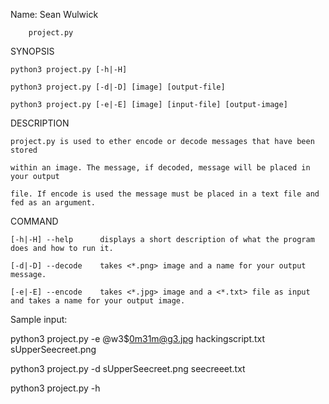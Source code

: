 Name: Sean Wulwick

		project.py

SYNOPSIS

	python3 project.py [-h|-H]

	python3 project.py [-d|-D] [image] [output-file]

	python3 project.py [-e|-E] [image] [input-file] [output-image]


DESCRIPTION

	project.py is used to ether encode or decode messages that have been stored

	within an image. The message, if decoded, message will be placed in your output

	file. If encode is used the message must be placed in a text file and fed as an argument.


COMMAND

	[-h|-H] --help		displays a short description of what the program does and how to run it.

	[-d|-D] --decode	takes <*.png> image and a name for your output message.

	[-e|-E] --encode	takes <*.jpg> image and a <*.txt> file as input and takes a name for your output image.

Sample input:

python3 project.py -e @w3$0m31m@g3.jpg hackingscript.txt sUpperSeecreet.png

python3 project.py -d sUpperSeecreet.png seecreeet.txt

python3 project.py -h
